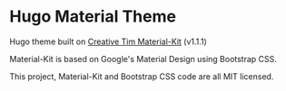 # Hugo Material Theme

Hugo theme built on [Creative Tim Material-Kit](https://www.creative-tim.com/product/material-kit#) (v1.1.1)

Material-Kit is based on Google's Material Design using Bootstrap CSS.  

This project, Material-Kit and Bootstrap CSS code are all MIT licensed.


